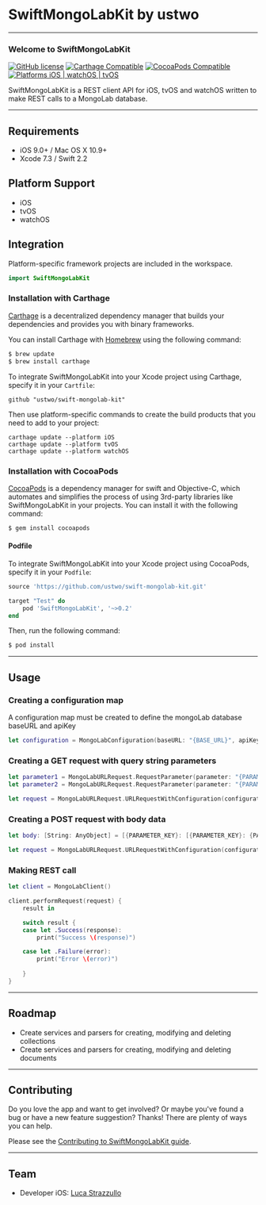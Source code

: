 # SwiftMongoLabKit by ustwo
---

### Welcome to SwiftMongoLabKit 
[![GitHub license](https://img.shields.io/badge/license-MIT-lightgrey.svg)](https://github.com/ustwo/swift-mongolab-kit/blob/master/LICENSE) 
[![Carthage Compatible](https://img.shields.io/badge/Carthage-compatible-4BC51D.svg?style=flat)](https://github.com/Carthage/Carthage)
[![CocoaPods Compatible](https://img.shields.io/badge/Pods-compatible-4BC51D.svg?style=flat)](https://cocoapods.org)
[![Platforms iOS | watchOS | tvOS](https://img.shields.io/badge/Platforms-iOS%20%7C%20watchOS%20%7C%20tvOS-lightgray.svg?style=flat)](https://developer.apple.com/swift/)

SwiftMongoLabKit is a REST client API for iOS, tvOS and watchOS written to make REST calls to a MongoLab database.

---

## Requirements 

- iOS 9.0+ / Mac OS X 10.9+
- Xcode 7.3 / Swift 2.2

## Platform Support

- iOS
- tvOS
- watchOS

## Integration

Platform-specific framework projects are included in the workspace.

``` swift 
import SwiftMongoLabKit
```

### Installation with Carthage

[Carthage](https://github.com/Carthage/Carthage) is a decentralized dependency manager that builds your dependencies and provides you with binary frameworks.

You can install Carthage with [Homebrew](http://brew.sh/) using the following command:

``` bash
$ brew update
$ brew install carthage
```

To integrate SwiftMongoLabKit into your Xcode project using Carthage, specify it in your `Cartfile`:

``` ogdl
github "ustwo/swift-mongolab-kit"
```

Then use platform-specific commands to create the build products that you need to add to your project:

````
carthage update --platform iOS
carthage update --platform tvOS
carthage update --platform watchOS
````

### Installation with CocoaPods

[CocoaPods](http://cocoapods.org) is a dependency manager for swift and Objective-C, which automates and simplifies the process of using 3rd-party libraries like SwiftMongoLabKit in your projects. You can install it with the following command:

```bash
$ gem install cocoapods
```

#### Podfile

To integrate SwiftMongoLabKit into your Xcode project using CocoaPods, specify it in your `Podfile`:

```ruby
source 'https://github.com/ustwo/swift-mongolab-kit.git'

target "Test" do
    pod 'SwiftMongoLabKit', '~>0.2'
end
```

Then, run the following command:

```bash
$ pod install
```

---

## Usage

### Creating a configuration map

A configuration map must be created to define the mongoLab database baseURL and apiKey

``` swift 
let configuration = MongoLabConfiguration(baseURL: "{BASE_URL}", apiKey: "{API_KEY}")
```

### Creating a GET request with query string parameters

``` Swift
let parameter1 = MongoLabURLRequest.RequestParameter(parameter: "{PARAMETER_NAME}", value: "{PARAMETER_VALUE}")
let parameter2 = MongoLabURLRequest.RequestParameter(parameter: "{PARAMETER_NAME}", value: "{PARAMETER_VALUE}")

let request = MongoLabURLRequest.URLRequestWithConfiguration(configuration, relativeURL: "collections/[COLLECTION_NAME]", method: .GET, parameters: [parameter1, parameter2], bodyData: nil)
```

### Creating a POST request with body data

``` Swift
let body: [String: AnyObject] = [{PARAMETER_KEY}: [{PARAMETER_KEY}: {PARAMETER_VALUE}]]

let request = MongoLabURLRequest.URLRequestWithConfiguration(configuration, relativeURL: "collections/[COLLECTION_NAME]", method: .POST, parameters: [], bodyData: body)
```

### Making REST call

``` Swift
let client = MongoLabClient()

client.performRequest(request) {
    result in

    switch result {
    case let .Success(response):
        print("Success \(response)")

    case let .Failure(error):
        print("Error \(error)")
        
    }
}
```

---

## Roadmap

* Create services and parsers for creating, modifying and deleting collections
* Create services and parsers for creating, modifying and deleting documents

---

## Contributing

Do you love the app and want to get involved? Or maybe you've found a bug or 
have a new feature suggestion? Thanks! There are plenty of ways you can help.

Please see the [Contributing to SwiftMongoLabKit guide](https://github.com/ustwo/swift-mongolab-kit/blob/develop/CONTRIBUTING.md).

---

## Team

* Developer iOS: [Luca Strazzullo](mailto:luca@ustwo.com)
